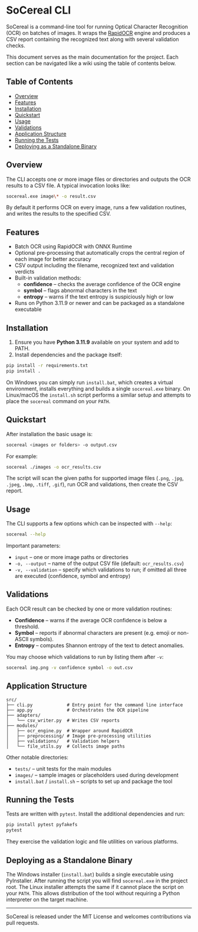 # SoCereal CLI

SoCereal is a command-line tool for running Optical Character Recognition (OCR) on
batches of images. It wraps the [RapidOCR](https://github.com/RapidAI/RapidOCR)
engine and produces a CSV report containing the recognized text along with several
validation checks.

This document serves as the main documentation for the project. Each section can
be navigated like a wiki using the table of contents below.

## Table of Contents
- [Overview](#overview)
- [Features](#features)
- [Installation](#installation)
- [Quickstart](#quickstart)
- [Usage](#usage)
- [Validations](#validations)
- [Application Structure](#application-structure)
- [Running the Tests](#running-the-tests)
- [Deploying as a Standalone Binary](#deploying-as-a-standalone-binary)

## Overview
The CLI accepts one or more image files or directories and outputs the OCR
results to a CSV file. A typical invocation looks like:

```bash
socereal.exe image\* -o result.csv
```

By default it performs OCR on every image, runs a few validation routines, and
writes the results to the specified CSV.

## Features
- Batch OCR using RapidOCR with ONNX Runtime
- Optional pre-processing that automatically crops the central region of each
  image for better accuracy
- CSV output including the filename, recognized text and validation verdicts
- Built-in validation methods:
  - **confidence** – checks the average confidence of the OCR engine
  - **symbol** – flags abnormal characters in the text
  - **entropy** – warns if the text entropy is suspiciously high or low
- Runs on Python 3.11.9 or newer and can be packaged as a standalone executable

## Installation
1. Ensure you have **Python 3.11.9** available on your system and add to PATH.
2. Install dependencies and the package itself:

```bash
pip install -r requirements.txt
pip install .
```

On Windows you can simply run `install.bat`, which creates a virtual
environment, installs everything and builds a single `socereal.exe` binary. On
Linux/macOS the `install.sh` script performs a similar setup and attempts to
place the `socereal` command on your `PATH`.

## Quickstart
After installation the basic usage is:

```bash
socereal <images or folders> -o output.csv
```

For example:

```bash
socereal ./images -o ocr_results.csv
```

The script will scan the given paths for supported image files (`.png`, `.jpg`,
`.jpeg`, `.bmp`, `.tiff`, `.gif`), run OCR and validations, then create the CSV
report.

## Usage
The CLI supports a few options which can be inspected with `--help`:

```bash
socereal --help
```

Important parameters:

- `input` – one or more image paths or directories
- `-o, --output` – name of the output CSV file (default: `ocr_results.csv`)
- `-v, --validation` – specify which validations to run; if omitted all three are
  executed (confidence, symbol and entropy)

## Validations
Each OCR result can be checked by one or more validation routines:

- **Confidence** – warns if the average OCR confidence is below a threshold.
- **Symbol** – reports if abnormal characters are present (e.g. emoji or
  non-ASCII symbols).
- **Entropy** – computes Shannon entropy of the text to detect anomalies.

You may choose which validations to run by listing them after `-v`:

```bash
socereal img.png -v confidence symbol -o out.csv
```

## Application Structure
```
src/
├── cli.py             # Entry point for the command line interface
├── app.py             # Orchestrates the OCR pipeline
├── adapters/
│   └── csv_writer.py  # Writes CSV reports
├── modules/
│   ├── ocr_engine.py  # Wrapper around RapidOCR
│   ├── preprocessing/ # Image pre-processing utilities
│   ├── validations/   # Validation helpers
│   └── file_utils.py  # Collects image paths
```
Other notable directories:

- `tests/` – unit tests for the main modules
- `images/` – sample images or placeholders used during development
- `install.bat` / `install.sh` – scripts to set up and package the tool

## Running the Tests
Tests are written with `pytest`. Install the additional dependencies and run:

```bash
pip install pytest pyfakefs
pytest
```

They exercise the validation logic and file utilities on various platforms.

## Deploying as a Standalone Binary
The Windows installer (`install.bat`) builds a single executable using
PyInstaller. After running the script you will find `socereal.exe` in the project
root. The Linux installer attempts the same if it cannot place the script on your
`PATH`. This allows distribution of the tool without requiring a Python
interpreter on the target machine.

---
SoCereal is released under the MIT License and welcomes contributions via pull
requests.
